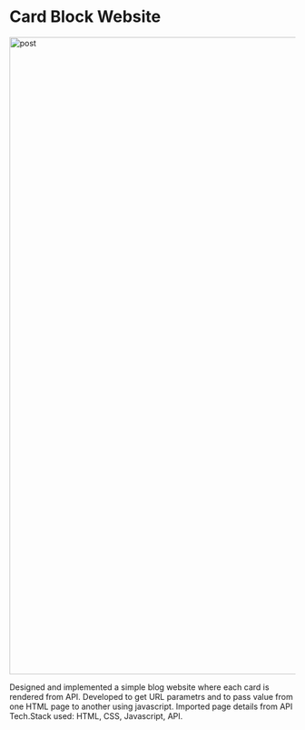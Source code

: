 # Card Block Website
<img width="1120" alt="post" src="https://user-images.githubusercontent.com/54496175/223212241-19fb75b3-6b38-4dde-a762-1d75b9fb92ee.png">

Designed and implemented a simple blog website where each card is rendered from API.
Developed to get URL parametrs and to pass value from one HTML page to another using javascript.
Imported page details from API
Tech.Stack used: HTML, CSS, Javascript, API.
